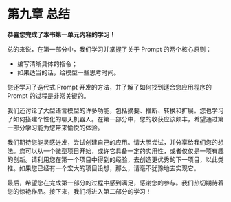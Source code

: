 # 第九章 总结

**恭喜您完成了本书第一单元内容的学习！**

总的来说，在第一部分中，我们学习并掌握了关于 Prompt 的两个核心原则：

- 编写清晰具体的指令；
- 如果适当的话，给模型一些思考时间。

您还学习了迭代式 Prompt 开发的方法，并了解了如何找到适合您应用程序的 Prompt 的过程是非常关键的。

我们还讨论了大型语言模型的许多功能，包括摘要、推断、转换和扩展。您也学习了如何搭建个性化的聊天机器人。在第一部分中，您的收获应该颇丰，希望通过第一部分学习能为您带来愉悦的体验。

我们期待您能灵感迸发，尝试创建自己的应用。请大胆尝试，并分享给我们您的想法。您可以从一个微型项目开始，或许它具备一定的实用性，或者仅仅是一项有趣的创新。请利用您在第一个项目中得到的经验，去创造更优秀的下一项目，以此类推。如果您已经有一个宏大的项目设想，那么，请毫不犹豫地去实现它。

最后，希望您在完成第一部分的过程中感到满足，感谢您的参与。我们热切期待着您的惊艳作品。接下来，我们将进入第二部分的学习！
